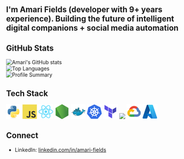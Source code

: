 ## I'm Amari Fields (developer with 9+ years experience). Building the future of intelligent digital companions + social media automation  

## GitHub Stats  
![Amari's GitHub stats](https://github-readme-stats.vercel.app/api?username=Amarifields&show_icons=true&theme=radical)  
![Top Languages](https://github-readme-stats.vercel.app/api/top-langs/?username=Amarifields&layout=compact&theme=radical)  
![Profile Summary](http://github-profile-summary-cards.vercel.app/api/cards/profile-details?username=Amarifields&theme=radical)  


## Tech Stack  
<p>
  <img src="https://raw.githubusercontent.com/devicons/devicon/master/icons/python/python-original.svg" width="40"/>
  <img src="https://raw.githubusercontent.com/devicons/devicon/master/icons/javascript/javascript-original.svg" width="40"/>
  <img src="https://raw.githubusercontent.com/devicons/devicon/master/icons/react/react-original.svg" width="40"/>
  <img src="https://raw.githubusercontent.com/devicons/devicon/master/icons/nodejs/nodejs-original.svg" width="40"/>
  <img src="https://raw.githubusercontent.com/devicons/devicon/master/icons/docker/docker-original.svg" width="40"/>
  <img src="https://raw.githubusercontent.com/devicons/devicon/master/icons/kubernetes/kubernetes-plain.svg" width="40"/>
  <img src="https://raw.githubusercontent.com/devicons/devicon/master/icons/terraform/terraform-original.svg" width="40"/>
  <img src="https://raw.githubusercontent.com/devicons/devicon/master/icons/aws/aws-original.svg" width="40"/>
  <img src="https://raw.githubusercontent.com/devicons/devicon/master/icons/googlecloud/googlecloud-original.svg" width="40"/>
  <img src="https://raw.githubusercontent.com/devicons/devicon/master/icons/azure/azure-original.svg" width="40"/>
</p>  


## Connect  
- LinkedIn: [linkedin.com/in/amari-fields](https://www.linkedin.com/in/amari-fields/) 
